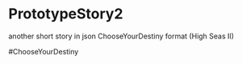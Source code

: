 # PrototypeStory2
another short story in json ChooseYourDestiny format (High Seas II)

 #ChooseYourDestiny
